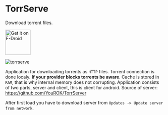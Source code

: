 # TorrServe

Download torrent files.

[<img src="https://fdroid.gitlab.io/artwork/badge/get-it-on.png"
     alt="Get it on F-Droid"
     height="80">](https://f-droid.org/packages/ru.yourok.torrserve/)

![torrserve](https://user-images.githubusercontent.com/53379023/140739930-4c41670f-f807-4a81-9462-e4beae8474d3.png)

Application for downloading torrents as `HTTP` files.
Torrent connection is done localy. **If your provider blocks torrents be aware**.
Cache is stored in `RAM`, that is why internal memory does not corrupting.
Application consists of two parts, server and client, this is client for android. 
Source of server: https://github.com/YouROK/TorrServer

After first load you have to download server from `Updates -> Update server from network`.
